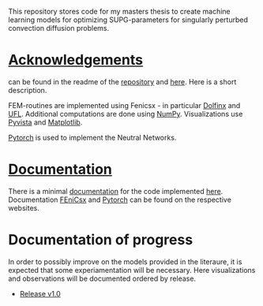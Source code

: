 
This repository stores code for my masters thesis to create machine learning models for optimizing SUPG-parameters for singularly perturbed convection diffusion problems. 

# [Acknowledgements](https://vschormann.github.io/MA_ML_assisted_SUPG/Acknowledgements)
can be found in the readme of the [repository](https://github.com/vschormann/MA_ML_assisted_SUPG) and [here](https://vschormann.github.io/MA_ML_assisted_SUPG/Acknowledgements). Here is a short description.

FEM-routines are implemented using Fenicsx - in particular [Dolfinx](doi.org/10.5281/zenodo.10447666) and [UFL](https://dl.acm.org/doi/10.1145/2566630). Additional computations are done using [NumPy](https://www.nature.com/articles/s41586-020-2649-2). Visualizations use [Pyvista](https://joss.theoj.org/papers/10.21105/joss.01450) and [Matplotlib](https://ieeexplore.ieee.org/document/4160265).

[Pytorch](https://arxiv.org/abs/1912.01703v1) is used to implement the Neutral Networks.

# [Documentation](https://vschormann.github.io/MA_ML_assisted_SUPG/Documentation)
There is a minimal [documentation](https://vschormann.github.io/MA_ML_assisted_SUPG/Documentation) for the code implemented [here](https://vschormann.github.io/MA_ML_assisted_SUPG/Documentation). Documentation [FEniCsx](https://fenicsproject.org/documentation/) and [Pytorch](https://docs.pytorch.org/docs/stable/index.html?ajs_aid=a44c4b02-762c-4421-9cbd-50aa6fedf3f8) can be found on the respective websites.

# Documentation of progress
In order to possibly improve on the models provided in the literaure, it is expected that some experiamentation will be necessary. 
Here visualizations and observations will be documented ordered by release.

- [Release v1.0](https://vschormann.github.io/MA_ML_assisted_SUPG/v1.0)
